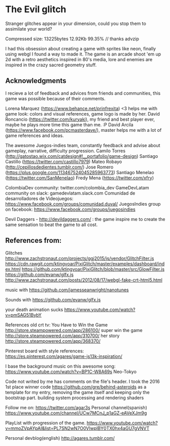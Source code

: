# The Evil glitch
Stranger glitches appear in your dimension, could you stop them to assimilate your world?

Compressed size: 13225bytes 12.92Kb 99.35% // thanks advzip

I had this obsession about creating a game with sprites like neon, finally using webgl I found a way to made it. 
The game is an arcade shoot 'em up 2d with a retro aesthetics inspired in 80's media, lore and enemies are inspired in the crazy sacred geometry stuff.


## Acknowledgments
I recieve a lot of feedback and advices from friends and communities, this game was possible because of their comments.

Lorena Marquez (https://www.behance.net/prinfrexita) <3 helps me with game look: colors and visual references, game logo is made by her.
David Roncancio (https://twitter.com/kuryaki), my friend and best player ever, maybe he plays more time this game than me. :P
David Arcila (https://www.facebook.com/pcmasterdave/), master helps me with a lot of game references and ideas.

The awesome Juegos-indies team, constantly feedback and advise about gameplay, narrative, difficulty progression.
Camilo Torres (http://gatostao.wix.com/catdesign#!__portafolio/game-design)
Santiago Castillo (https://twitter.com/castillo7979)
Mateo Robayo (http://cepillosdedientes.tumblr.com/)
Jose Romero (https://plus.google.com/113467524045285963773)
Santiago Menelao (https://twitter.com/SanMenelao)
Fredy Mena (https://twitter.com/xfry)

ColombiaDev community: twitter.com/colombia_dev
GameDevLatam community on slack: gamedevlatam.slack.com
Comunidad de desarrolladores de Videojuegos: https://www.facebook.com/groups/comunidad.duval/
JuegosIndies group on facebook: https://www.facebook.com/groups/juegosindies


Devil Daggers - http://devildaggers.com/ : the game inspire me to create the same sensation to beat the game to all cost.

## References from:

Glitches
http://www.zachstronaut.com/projects/ggj2015/js/vendor/GlitchFilter.js
https://cdn.rawgit.com/ktingvoar/PixiGlitch/master/examples/dashboard/index.html
https://github.com/ktingvoar/PixiGlitch/blob/master/src/GlowFilter.js
https://github.com/evanw/glfx.js
http://www.zachstronaut.com/posts/2012/08/17/webgl-fake-crt-html5.html

music with 
https://github.com/jamesseanwright/nanotunes

Sounds with
https://github.com/evanw/glfx.js

your death animation sucks
https://www.youtube.com/watch?v=pmSAG51BybY

References old crt tv:
You Have to Win the Game
http://store.steampowered.com/app/286100/
super win the game
http://store.steampowered.com/app/310700/
her story
http://store.steampowered.com/app/368370/

Pinterest board with style references:
https://es.pinterest.com/agares/game-js13k-inspiration/

I base the background music on this awesome song:
https://www.youtube.com/watch?v=BP1C-W8A69s Neo-Tokyo

Code not writed by me has comments on the file's header.
I took the 2016 1st place winner code https://github.com/gre/behind-asteroids as a template for my entry, removing the game itself and keeping only the bootstrap part.
building system
processing and rendering shaders

Follow me on:
https://twitter.com/agar3s
Personal channel(spanish) https://www.youtube.com/channel/UCw7MCnJ_p1aGZ-eAVeXJm9g

PlayList with progression of the game.
https://www.youtube.com/watch?v=mmoZVpAYpAI&list=PL7SN2wN7O0VlwpIBY0TX0hx4aGU7gVNVT

Personal devblog(english) http://agares.tumblr.com/
